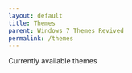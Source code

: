 ```yaml
---
layout: default
title: Themes
parent: Windows 7 Themes Revived
permalink: /themes
---
```


Currently available themes

